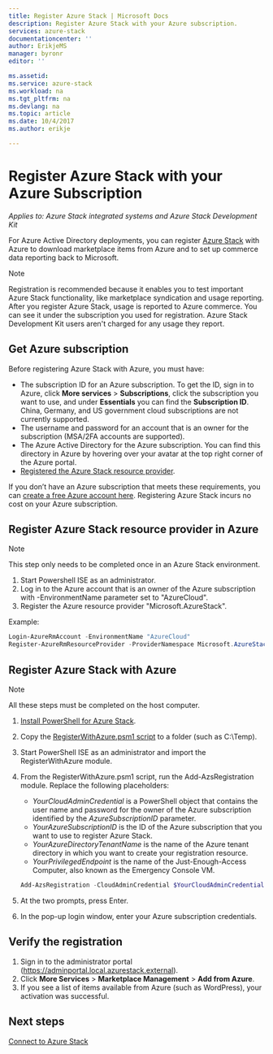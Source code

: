 ```yaml
---
title: Register Azure Stack | Microsoft Docs
description: Register Azure Stack with your Azure subscription.
services: azure-stack
documentationcenter: ''
author: ErikjeMS
manager: byronr
editor: ''

ms.assetid: 
ms.service: azure-stack
ms.workload: na
ms.tgt_pltfrm: na
ms.devlang: na
ms.topic: article
ms.date: 10/4/2017
ms.author: erikje

---
```

# Register Azure Stack with your Azure Subscription

*Applies to: Azure Stack integrated systems and Azure Stack Development Kit*

For Azure Active Directory deployments, you can register [Azure Stack](azure-stack-poc.md) with Azure to download marketplace items from Azure and to set up commerce data reporting back to Microsoft. 

> [!NOTE]
>Registration is recommended because it enables you to test important Azure Stack functionality, like marketplace syndication and usage reporting. After you register Azure Stack, usage is reported to Azure commerce. You can see it under the subscription you used for registration. Azure Stack Development Kit users aren't charged for any usage they report.
>


## Get Azure subscription

Before registering Azure Stack with Azure, you must have:

- The subscription ID for an Azure subscription. To get the ID, sign in to Azure, click **More services** > **Subscriptions**, click the subscription you want to use, and under **Essentials** you can find the **Subscription ID**. China, Germany, and US government cloud subscriptions are not currently supported.
- The username and password for an account that is an owner for the subscription (MSA/2FA accounts are supported).
- The Azure Active Directory for the Azure subscription. You can find this directory in Azure by hovering over your avatar at the top right corner of the Azure portal. 
- [Registered the Azure Stack resource provider](#register-azure-stack-resource-provider-in-azure).

If you don’t have an Azure subscription that meets these requirements, you can [create a free Azure account here](https://azure.microsoft.com/en-us/free/?b=17.06). Registering Azure Stack incurs no cost on your Azure subscription.



## Register Azure Stack resource provider in Azure
> [!NOTE] 
> This step only needs to be completed once in an Azure Stack environment.
>

1. Start Powershell ISE as an administrator.
2. Log in to the Azure account that is an owner of the Azure subscription with -EnvironmentName parameter set to "AzureCloud".
3. Register the Azure resource provider "Microsoft.AzureStack".

Example: 
```Powershell
Login-AzureRmAccount -EnvironmentName "AzureCloud"
Register-AzureRmResourceProvider -ProviderNamespace Microsoft.AzureStack -Force
```


## Register Azure Stack with Azure

> [!NOTE]
>All these steps must be completed on the host computer.
>

1. [Install PowerShell for Azure Stack](azure-stack-powershell-install.md). 
2. Copy the [RegisterWithAzure.psm1 script](https://go.microsoft.com/fwlink/?linkid=842959) to a folder (such as C:\Temp).
3. Start PowerShell ISE as an administrator and import the RegisterWithAzure module.    
4. From the RegisterWithAzure.psm1 script, run the Add-AzsRegistration module. Replace the following placeholders: 
    - *YourCloudAdminCredential* is a PowerShell object that contains the user name and password for the owner of the Azure subscription identified by the *AzureSubscriptionID* parameter.
    - *YourAzureSubscriptionID* is the ID of the Azure subscription that you want to use to register Azure Stack.
    - *YourAzureDirectoryTenantName* is the name of the Azure tenant directory in which you want to create your registration resource.
    - *YourPrivilegedEndpoint* is the name of the Just-Enough-Access Computer, also known as the Emergency Console VM.

    ```powershell
    Add-AzsRegistration -CloudAdminCredential $YourCloudAdminCredential -AzureDirectoryTenantName $YourAzureDirectoryTenantName  -AzureSubscriptionId $YourAzureSubscriptionId -PrivilegedEndpoint $YourPrivilegedEndpoint -BillingModel Development 
    ```
 
5. At the two prompts, press Enter.
6. In the pop-up login window, enter your Azure subscription credentials.



## Verify the registration

1. Sign in to the administrator portal (https://adminportal.local.azurestack.external).
2. Click **More Services** > **Marketplace Management** > **Add from Azure**.
3. If you see a list of items available from Azure (such as WordPress), your activation was successful.

## Next steps

[Connect to Azure Stack](azure-stack-connect-azure-stack.md)

